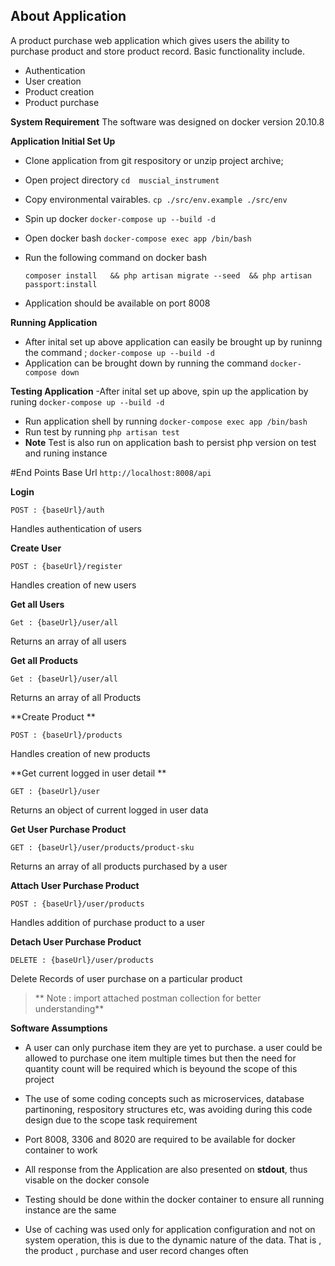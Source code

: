 
## About Application
A product purchase web application which gives users the ability to purchase product and store product record. Basic functionality include.

- Authentication
- User creation
- Product creation
- Product purchase 

**System Requirement**
The software was designed on docker version 20.10.8

**Application Initial Set Up**
- Clone application from git respository or unzip project archive;
- Open  project directory  `cd  muscial_instrument  `
- Copy environmental vairables. `cp ./src/env.example ./src/env`
- Spin up docker    `docker-compose up --build -d`
- Open docker bash  `docker-compose exec app /bin/bash`
- Run the following command on docker bash

  `composer install   && php artisan migrate --seed  && php artisan passport:install`
  
- Application should be available on  port 8008

**Running Application**
- After inital set up above application can easily be brought up by runinng the command ; 
`docker-compose up --build -d`
- Application can be brought down by running the command   `docker-compose down `

**Testing  Application**
-After inital set up above, spin up the application by runing `docker-compose up --build -d`
- Run application shell by running    `docker-compose exec app /bin/bash`
- Run test by running  `php artisan test`
- **Note**  Test is also run on application bash to persist php version on test and runing instance 

#End Points
Base Url `http://localhost:8008/api`

**Login**  

`POST : {baseUrl}/auth`

Handles authentication of users

**Create User**  

`POST : {baseUrl}/register`

Handles creation of new users

**Get all Users**  

`Get : {baseUrl}/user/all`

Returns an array of all users

**Get all Products**  

`Get : {baseUrl}/user/all`

Returns an array of all Products

**Create Product **  

`POST : {baseUrl}/products`

Handles creation of new products 

**Get current  logged in user detail **  

`GET : {baseUrl}/user`

Returns an object of current logged in user data

**Get User Purchase Product**  

`GET : {baseUrl}/user/products/product-sku`

Returns an array of all products purchased by a user


**Attach User Purchase Product**  

`POST : {baseUrl}/user/products`

Handles addition of purchase product to a user

**Detach User Purchase Product**  

`DELETE : {baseUrl}/user/products`

Delete Records of user purchase on a particular product


> ** Note :  import attached postman collection for better understanding**


**Software Assumptions**
- A user can only purchase item they are yet to purchase. a user could be allowed to purchase one item multiple times but then the need for quantity count will be required which is beyound the scope of this project

- The use of some coding concepts such as microservices, database partinoning, respository structures etc, was avoiding during this code design due to the scope task requirement

- Port 8008, 3306 and 8020 are required to be available for docker container to work

- All response from the Application are also presented on **stdout**, thus visable on the docker console 

- Testing should be done within the docker container to ensure all running instance are the same
- Use of caching was used only for application configuration and not on system operation, this is due to the dynamic nature of the data. That is , the product , purchase and user record changes often
